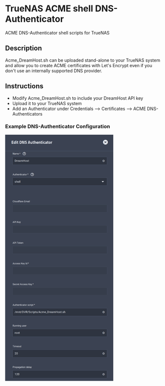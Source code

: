 # TrueNAS ACME shell DNS-Authenticator
ACME DNS-Authenticator shell scripts for TrueNAS

## Description
Acme_DreamHost.sh can be uploaded stand-alone to your TrueNAS system and allow you to create ACME certificates with Let's Encrypt even if you don't use an internally supported DNS provider.

## Instructions
* Modify Acme_DreamHost.sh to include your DreamHost API key
* Upload it to your TrueNAS system
* Add an Authenticator under Credentials --> Certificates --> ACME DNS-Authenticators

### Example DNS-Authenticator Configuration
<img src="./DNS%20Authenticator%20Configuration.png" width="350" alt="Example Configuration"/>
